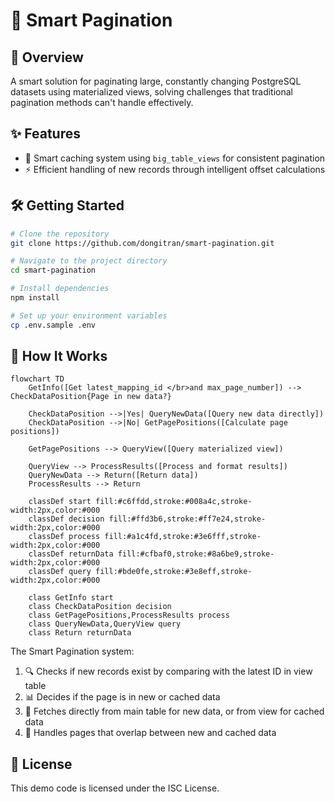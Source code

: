 # 🚀 Smart Pagination

## 🌠 Overview

A smart solution for paginating large, constantly changing PostgreSQL datasets using materialized views, solving challenges that traditional pagination methods can't handle effectively.

## ✨ Features

- 🧠 Smart caching system using `big_table_views` for consistent pagination
- ⚡ Efficient handling of new records through intelligent offset calculations

## 🛠️ Getting Started

```bash
# Clone the repository
git clone https://github.com/dongitran/smart-pagination.git

# Navigate to the project directory
cd smart-pagination

# Install dependencies
npm install

# Set up your environment variables
cp .env.sample .env
```

## 🧩 How It Works

```mermaid
flowchart TD
    GetInfo([Get latest_mapping_id </br>and max_page_number]) --> CheckDataPosition{Page in new data?}
    
    CheckDataPosition -->|Yes| QueryNewData([Query new data directly])
    CheckDataPosition -->|No| GetPagePositions([Calculate page positions])
    
    GetPagePositions --> QueryView([Query materialized view])
    
    QueryView --> ProcessResults([Process and format results])
    QueryNewData --> Return([Return data])
    ProcessResults --> Return
    
    classDef start fill:#c6ffdd,stroke:#008a4c,stroke-width:2px,color:#000
    classDef decision fill:#ffd3b6,stroke:#ff7e24,stroke-width:2px,color:#000
    classDef process fill:#a1c4fd,stroke:#3e6fff,stroke-width:2px,color:#000
    classDef returnData fill:#cfbaf0,stroke:#8a6be9,stroke-width:2px,color:#000
    classDef query fill:#bde0fe,stroke:#3e8eff,stroke-width:2px,color:#000
    
    class GetInfo start
    class CheckDataPosition decision
    class GetPagePositions,ProcessResults process
    class QueryNewData,QueryView query
    class Return returnData
```

The Smart Pagination system:

1. 🔍 Checks if new records exist by comparing with the latest ID in view table
2. 📊 Decides if the page is in new or cached data
3. 🔀 Fetches directly from main table for new data, or from view for cached data
4. 🔢 Handles pages that overlap between new and cached data

## 📜 License

This demo code is licensed under the ISC License.